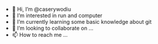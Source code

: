 - 👋 Hi, I’m @caserywodiu
- 👀 I’m interested in run and  computer
- 🌱 I’m currently learning some basic knowledge about git
- 💞️ I’m looking to collaborate on ...
- 📫 How to reach me ...

<!---
caserywodiu/caserywodiu is a ✨ special ✨ repository because its `README.md` (this file) appears on your GitHub profile.
You can click the Preview link to take a look at your changes.
--->
